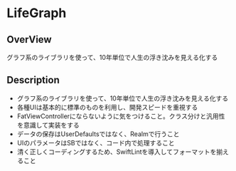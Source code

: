 # LifeGraph

## OverView

グラフ系のライブラリを使って、10年単位で人生の浮き沈みを見える化する

## Description

- グラフ系のライブラリを使って、10年単位で人生の浮き沈みを見える化する
- 各種UIは基本的に標準のものを利用し、開発スピードを重視する
- FatViewControllerにならないように気をつけること。クラス分けと汎用性を意識して実装をする
- データの保存はUserDefaultsではなく、Realmで行うこと
- UIのパラメータはSBではなく、コード内で処理すること
- 清く正しくコーディングするため、SwiftLintを導入してフォーマットを揃えること
